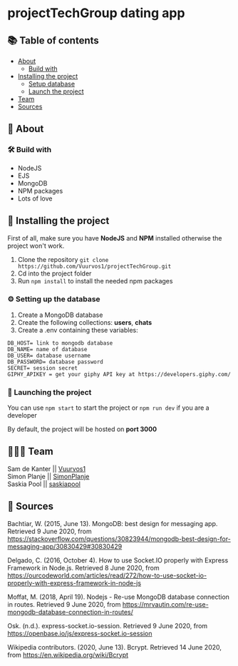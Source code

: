 # projectTechGroup dating app

<!-- slogan  -->

## 📚 Table of contents

- [About](#-about)
  - [Build with](#-build-with)
- [Installing the project](#-installing-the-project)
  - [Setup database](#-setting-up-the-database)
  - [Launch the project](#-launching-the-project)
- [Team](#-team)
- [Sources](#-sources)

## 🤔 About

<!-- some info about the dating app -->

### 🛠 Build with

- NodeJS
- EJS
- MongoDB
- NPM packages
- Lots of love

## 🔧 Installing the project

First of all, make sure you have **NodeJS** and **NPM** installed otherwise the project won't work.

1. Clone the repository
   `git clone https://github.com/Vuurvos1/projectTechGroup.git`
2. Cd into the project folder
3. Run `npm install` to install the needed npm packages

### ⚙ Setting up the database

1. Create a MongoDB database
2. Create the following collections: **users**, **chats**
3. Create a .env containing these variables:

```
DB_HOST= link to mongodb database
DB_NAME= name of database
DB_USER= database username
DB_PASSWORD= database password
SECRET= session secret
GIPHY_APIKEY = get your giphy API key at https://developers.giphy.com/
```

### 🚀 Launching the project

You can use `npm start` to start the project or `npm run dev` if you are a developer

By default, the project will be hosted on **port 3000**

## 👨‍👩‍👦 Team

Sam de Kanter || [Vuurvos1](https://github.com/Vuurvos1) \
Simon Planje || [SimonPlanje](https://github.com/SimonPlanje) \
Saskia Pool || [saskiapool](https://github.com/saskiapool)

## 📝 Sources

Bachtiar, W. (2015, June 13). MongoDB: best design for messaging app. Retrieved 9 June 2020, from https://stackoverflow.com/questions/30823944/mongodb-best-design-for-messaging-app/30830429#30830429

Delgado, C. (2016, October 4). How to use Socket.IO properly with Express Framework in Node.js. Retrieved 8 June 2020, from https://ourcodeworld.com/articles/read/272/how-to-use-socket-io-properly-with-express-framework-in-node-js

Moffat, M. (2018, April 19). Nodejs - Re-use MongoDB database connection in routes. Retrieved 9 June 2020, from https://mrvautin.com/re-use-mongodb-database-connection-in-routes/

Osk. (n.d.). express-socket.io-session. Retrieved 9 June 2020, from https://openbase.io/js/express-socket.io-session

Wikipedia contributors. (2020, June 13). Bcrypt. Retrieved 14 June 2020, from https://en.wikipedia.org/wiki/Bcrypt
